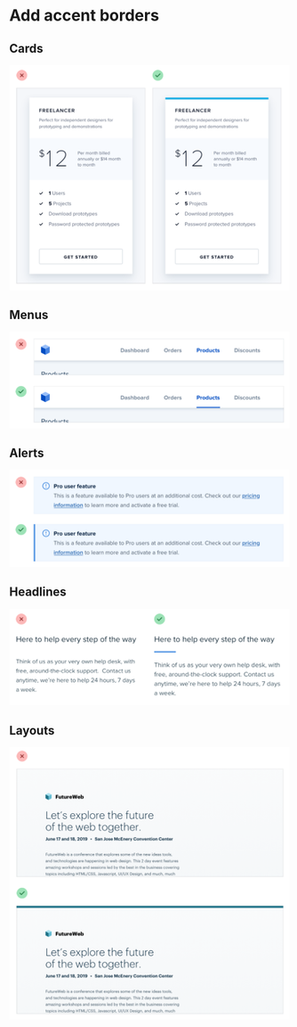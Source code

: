 # Add accent borders

## Cards

![](../.gitbook/assets/accent-border-card.png)

## Menus

![](../.gitbook/assets/accent-border-menu.png)

## Alerts

![](../.gitbook/assets/accent-border-alert.png)

## Headlines

![](../.gitbook/assets/accent-border-headline.png)

## Layouts

![](../.gitbook/assets/accent-border-layout.png)

